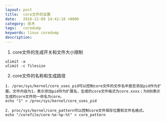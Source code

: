 ```yaml
---
layout: post
title:  core文件的设置
date:   2016-12-09 14:42:18 +0800
category: 技术
tags:   coredump
keywords: linux coredump
description: 
---
```

1. core文件的生成开关和文件大小限制     
```
ulimit -a
ulimit -c filesize
```

2. core文件的名称和生成路径    

```
1. /proc/sys/kernel/core_uses_pid可以控制core文件的文件名中是否添加pid作为扩展。文件内容为1，表示添加pid作为扩展名，生成的core文件格式为core.xxxx；为0则表示生成的core文件同一命名为core。
echo "1" > /proc/sys/kernel/core_uses_pid

2. proc/sys/kernel/core_pattern可以控制core文件保存位置和文件名格式。
echo "/corefile/core-%e-%p-%t" > core_pattern
```

